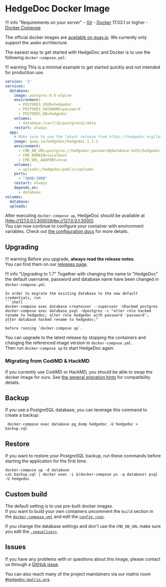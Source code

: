 # HedgeDoc Docker Image

!!! info "Requirements on your server"
    - [Git](https://git-scm.com/)
    - [Docker](https://docs.docker.com/get-docker/) 17.03.1 or higher
    - [Docker Compose](https://docs.docker.com/compose/install/)

The official docker images are [available on quay.io](https://quay.io/repository/hedgedoc/hedgedoc).
We currently only support the `amd64` architecture.


The easiest way to get started with HedgeDoc and Docker is to use the following `docker-compose.yml`:

!!! warning
    This is a minimal example to get started quickly and not intended for production use.

```yaml
version: '3'
services:
  database:
    image: postgres:9.6-alpine
    environment:
      - POSTGRES_USER=hedgedoc
      - POSTGRES_PASSWORD=password
      - POSTGRES_DB=hedgedoc
    volumes:
      - database:/var/lib/postgresql/data
    restart: always
  app:
    # Make sure to use the latest release from https://hedgedoc.org/latest-release
    image: quay.io/hedgedoc/hedgedoc:1.7.2
    environment:
      - CMD_DB_URL=postgres://hedgedoc:password@database:5432/hedgedoc
      - CMD_DOMAIN=localhost
      - CMD_URL_ADDPORT=true
    volumes:
      - uploads:/hedgedoc/public/uploads
    ports:
      - "3000:3000"
    restart: always
    depends_on:
      - database
volumes:
  database:
  uploads:
```
After executing `docker-compose up`, HedgeDoc should be available at [http://127.0.0.1:3000](http://127.0.0.1:3000).  
You can now continue to configure your container with environment variables.
Check out [the configuration docs](/configuration) for more details.

## Upgrading

!!! warning
    Before you upgrade, **always read the release notes**.  
    You can find them on our [releases page](https://hedgedoc.org/releases/).

!!! info "Upgrading to 1.7"
    Together with changing the name to "HedgeDoc" the default username,
    password and database name have been changed in `docker-compose.yml`.

    In order to migrate the existing database to the new default credentials, run
    ```shell
    docker-compose exec database createuser --superuser -Uhackmd postgres
    docker-compose exec database psql -Upostgres -c "alter role hackmd rename to hedgedoc; alter role hedgedoc with password 'password'; alter database hackmd rename to hedgedoc;"
    ```
    before running `docker-compose up`.

You can upgrade to the latest release by stopping the containers and changing the referenced image version in `docker-compose.yml`.  
Then run `docker-compose up` to start HedgeDoc again. 

### Migrating from CodiMD & HackMD

If you currently use CodiMD or HackMD, you should be able to swap the docker image for ours.
See [the general migration hints](/setup/getting-started/#migrating-from-codimd-hackmd) for compatibility details.


## Backup

If you use a PostgreSQL database, you can leverage this command to create a backup: 

```shell
 docker-compose exec database pg_dump hedgedoc -U hedgedoc > backup.sql
```


## Restore

If you want to restore your PostgreSQL backup, run these commands before starting the application for the first time:

```shell
docker-compose up -d database
cat backup.sql | docker exec -i $(docker-compose ps -q database) psql -U hedgedoc
```

## Custom build

The default setting is to use pre-built docker images.  
If you want to build your own containers uncomment the `build` section in the
[`docker-compose.yml`](https://github.com/hedgedoc/container/blob/master/docker-compose.yml)
and edit the
[`config.json`](https://github.com/hedgedoc/container/blob/master/resources/config.json).

If you change the database settings and don't use the `CMD_DB_URL` make sure
you edit the
[`.sequelizerc`](https://github.com/hedgedoc/container/blob/master/resources/.sequelizerc).

## Issues

If you have any problems with or questions about this image, please contact us
through a [GitHub issue](https://github.com/hedgedoc/container/issues).

You can also reach many of the project maintainers via our matrix room
[`#hedgedoc:matrix.org`](https://chat.hedgedoc.org).
